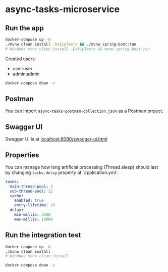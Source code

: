 # async-tasks-microservice

## Run the app

```bash
docker-compose up -d
./mvnw clean install -DskipTests && ./mvnw spring-boot:run
# Windows mvnw clean install -DskipTests && mvnw spring-boot:run
```

Created users:

- user:user
- admin:admin

```bash
docker-compose down -v
```

## Postman

You can import `async-tasks-postman-collection.json` as a Postman project.

## Swagger UI

Swagger UI is at [localhost:8080/swagger-ui.html](localhost:8080/swagger-ui.html)

## Properties

You can manage how long artificial processing (Thread.sleep) should last by changing `tasks.delay` property 
at``application.yml`:
```yaml
tasks:
  main-thread-pool: 3
  sub-thread-pool: 12
  cache:
    enabled: true
    entry-lifetime: 1h
  delay:
    min-millis: 3000
    max-millis: 10000
```

## Run the integration test

```bash
docker-compose up -d
./mvnw clean install
# Windows mvnw clean install

docker-compose down -v
```

